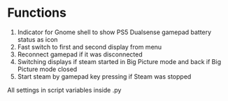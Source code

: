 # Functions

1. Indicator for Gnome shell to show PS5 Dualsense gamepad battery status as icon
2. Fast switch to first and second display from menu
3. Reconnect gamepad if it was disconnected
4. Switching displays if steam started in Big Picture mode and back if Big Picture mode closed
5. Start steam by gamepad key pressing if Steam was stopped

All settings in script variables inside .py